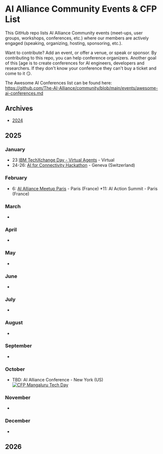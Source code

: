 # AI Alliance Community Events & CFP List

This GitHub repo lists AI Alliance Community events (meet-ups, user groups, workshops, conferences, etc.) where our members are actively engaged (speaking, organizing, hosting, sponsoring, etc.). 

Want to contribute? Add an event, or offer a venue, or speak or sponsor.  By contributing to this repo, you can help conference organizers. Another goal of this [age is to create conferences for AI engineers, developers and researchers.
If they don't know your conference they can't buy a ticket and come to it 😏.

The Awesome AI Conferences list can be found here: https://github.com/The-AI-Alliance/community/blob/main/events/awesome-ai-conferences.md

## Archives

* [2024](archives/2024.md)

## 2025

### January

* 23 [IBM TechXchange Day - Virtual Agents](https://ibmtechxchange-virtual-agents.bemyapp.com) - Virtual
* 24-26: [AI for Connectivity Hackathon](https://lablab.ai/event/ai-for-connectivity-hackathon) - Geneva (Switzerland)


### February

* 6: [AI Alliance Meetup Paris](https://lu.ma/vejv8xcx) - Paris (France) 
*11: AI Action Summit - Paris (France)

### March
* 

### April
*

### May
*

### June
*

### July
*

### August
*

### September
*

### October
* TBD: AI Alliance Conference - New York (US) <a href="https://sessionize.com/techmang/"><img alt="CFP Mangaluru Tech Day" src="https://img.shields.io/static/v1?label=CFP&message=until%2026-January-2025&color=red"></a>

### November
*

### December
*

## 2026

